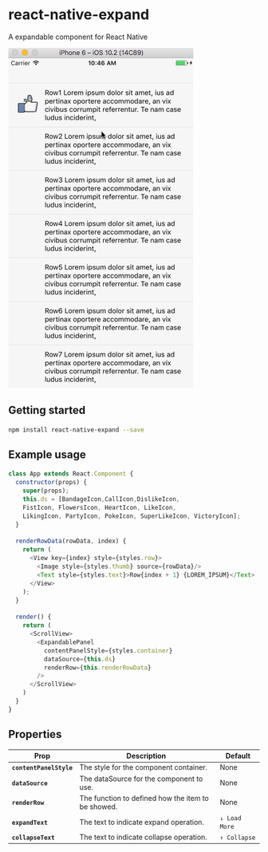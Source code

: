 # react-native-expand

A expandable component for React Native

![image](Example/images/demo.gif)

## Getting started
```bash
npm install react-native-expand --save
```

## Example usage

```javascript
class App extends React.Component {
  constructor(props) {
    super(props);
    this.ds = [BandageIcon,CallIcon,DislikeIcon,
    FistIcon, FlowersIcon, HeartIcon, LikeIcon,
    LikingIcon, PartyIcon, PokeIcon, SuperLikeIcon, VictoryIcon];
  }

  renderRowData(rowData, index) {
    return (
      <View key={index} style={styles.row}>
        <Image style={styles.thumb} source={rowData}/>
        <Text style={styles.text}>Row{index + 1} {LOREM_IPSUM}</Text>
      </View>
    );
  }

  render() {
    return (
      <ScrollView>
        <ExpandablePanel
          contentPanelStyle={styles.container}
          dataSource={this.ds}
          renderRow={this.renderRowData}
        />
      </ScrollView>
    )
  }
}
```

## Properties

| Prop | Description | Default |
|---|---|---|
|**`contentPanelStyle`**|The style for the component container.|None|
|**`dataSource`**|The dataSource for the component to use.| None |
|**`renderRow`**|The function to defined how the item to be showed.|None|
|**`expandText `**|The text to indicate expand operation.|`↓ Load More`|
|**`collapseText `**|The text to indicate collapse operation.|`↑ Collapse`|